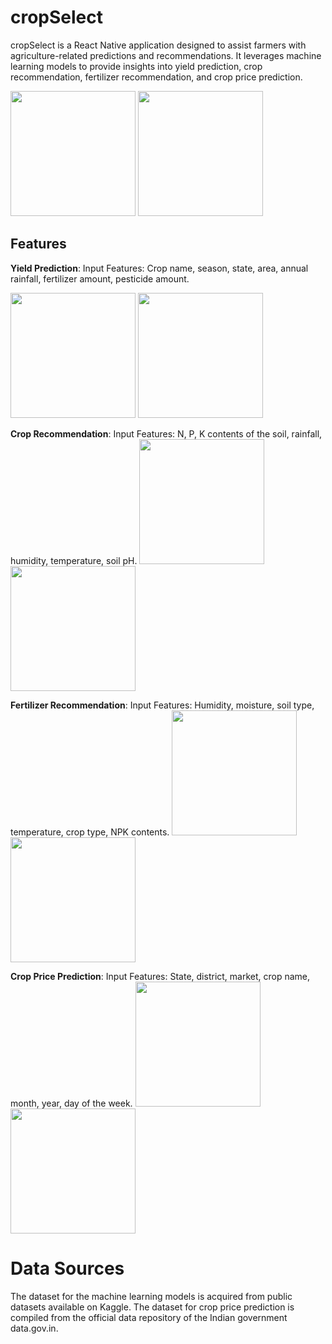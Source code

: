 # cropSelect
cropSelect is a React Native application designed to assist farmers with agriculture-related predictions and recommendations. It leverages machine learning models to provide insights into yield prediction, crop recommendation, fertilizer recommendation, and crop price prediction.


<img src="https://github.com/manthankhawse/cropSelect/blob/main/Images/IMG-20240513-WA0001.jpg?raw=true" width="200" />
<img src="https://github.com/manthankhawse/cropSelect/blob/main/Images/IMG-20240423-WA0001.jpg?raw=true" width="200" />

## Features

**Yield Prediction**:
Input Features: Crop name, season, state, area, annual rainfall, fertilizer amount, pesticide amount.


<img src="https://github.com/manthankhawse/cropSelect/blob/main/Images/IMG-20240513-WA0002.jpg?raw=true" width="200" />
<img src="https://github.com/manthankhawse/cropSelect/blob/main/Images/IMG-20240513-WA0005.jpg?raw=true" width="200" />


**Crop Recommendation**:
Input Features: N, P, K contents of the soil, rainfall, humidity, temperature, soil pH.
<img src="https://github.com/manthankhawse/cropSelect/blob/main/Images/IMG-20240513-WA0003.jpg?raw=true" width="200" />
<img src="https://github.com/manthankhawse/cropSelect/blob/main/Images/IMG-20240513-WA0004.jpg?raw=true" width="200" />



**Fertilizer Recommendation**:
Input Features: Humidity, moisture, soil type, temperature, crop type, NPK contents.
<img src="https://github.com/manthankhawse/cropSelect/blob/main/Images/IMG-20240513-WA0009.jpg?raw=true" width="200" />
<img src="https://github.com/manthankhawse/cropSelect/blob/main/Images/IMG-20240513-WA0006.jpg?raw=true" width="200" />



**Crop Price Prediction**:
Input Features: State, district, market, crop name, month, year, day of the week.
<img src="https://github.com/manthankhawse/cropSelect/blob/main/Images/IMG-20240513-WA0008.jpg?raw=true" width="200" />
<img src="https://github.com/manthankhawse/cropSelect/blob/main/Images/IMG-20240513-WA0008.jpg?raw=true" width="200" />

# Data Sources
The dataset for the machine learning models is acquired from public datasets available on Kaggle.
The dataset for crop price prediction is compiled from the official data repository of the Indian government data.gov.in.
